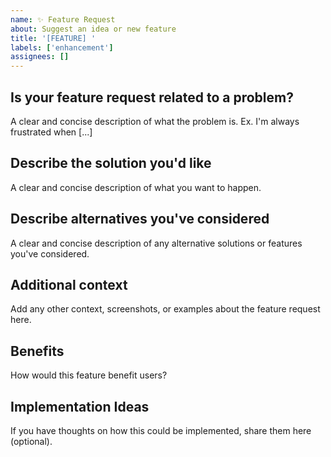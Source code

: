```yaml
---
name: ✨ Feature Request
about: Suggest an idea or new feature
title: '[FEATURE] '
labels: ['enhancement']
assignees: []
---
```


## Is your feature request related to a problem?

A clear and concise description of what the problem is. Ex. I'm always frustrated when [...]

## Describe the solution you'd like

A clear and concise description of what you want to happen.

## Describe alternatives you've considered

A clear and concise description of any alternative solutions or features you've considered.

## Additional context

Add any other context, screenshots, or examples about the feature request here.

## Benefits

How would this feature benefit users?

## Implementation Ideas

If you have thoughts on how this could be implemented, share them here (optional).
